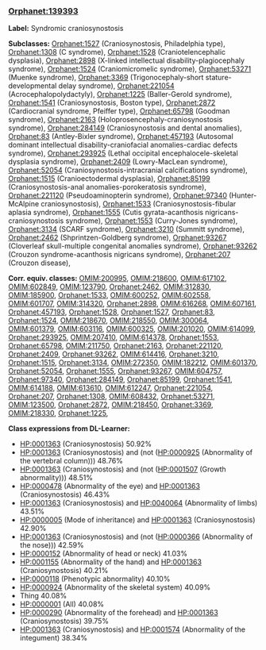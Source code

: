 
### [Orphanet:139393](http://www.orpha.net/ORDO/Orphanet_139393)
**Label:** Syndromic craniosynostosis

**Subclasses:** [Orphanet:1527](http://www.orpha.net/ORDO/Orphanet_1527) (Craniosynostosis, Philadelphia type), [Orphanet:1308](http://www.orpha.net/ORDO/Orphanet_1308) (C syndrome), [Orphanet:1528](http://www.orpha.net/ORDO/Orphanet_1528) (Craniotelencephalic dysplasia), [Orphanet:2898](http://www.orpha.net/ORDO/Orphanet_2898) (X-linked intellectual disability-plagiocephaly syndrome), [Orphanet:1524](http://www.orpha.net/ORDO/Orphanet_1524) (Craniomicromelic syndrome), [Orphanet:53271](http://www.orpha.net/ORDO/Orphanet_53271) (Muenke syndrome), [Orphanet:3369](http://www.orpha.net/ORDO/Orphanet_3369) (Trigonocephaly-short stature-developmental delay syndrome), [Orphanet:221054](http://www.orpha.net/ORDO/Orphanet_221054) (Acrocephalopolydactyly), [Orphanet:1225](http://www.orpha.net/ORDO/Orphanet_1225) (Baller-Gerold syndrome), [Orphanet:1541](http://www.orpha.net/ORDO/Orphanet_1541) (Craniosynostosis, Boston type), [Orphanet:2872](http://www.orpha.net/ORDO/Orphanet_2872) (Cardiocranial syndrome, Pfeiffer type), [Orphanet:65798](http://www.orpha.net/ORDO/Orphanet_65798) (Goodman syndrome), [Orphanet:2163](http://www.orpha.net/ORDO/Orphanet_2163) (Holoprosencephaly-craniosynostosis syndrome), [Orphanet:284149](http://www.orpha.net/ORDO/Orphanet_284149) (Craniosynostosis and dental anomalies), [Orphanet:83](http://www.orpha.net/ORDO/Orphanet_83) (Antley-Bixler syndrome), [Orphanet:457193](http://www.orpha.net/ORDO/Orphanet_457193) (Autosomal dominant intellectual disability-craniofacial anomalies-cardiac defects syndrome), [Orphanet:293925](http://www.orpha.net/ORDO/Orphanet_293925) (Lethal occipital encephalocele-skeletal dysplasia syndrome), [Orphanet:2409](http://www.orpha.net/ORDO/Orphanet_2409) (Lowry-MacLean syndrome), [Orphanet:52054](http://www.orpha.net/ORDO/Orphanet_52054) (Craniosynostosis-intracranial calcifications syndrome), [Orphanet:1515](http://www.orpha.net/ORDO/Orphanet_1515) (Cranioectodermal dysplasia), [Orphanet:85199](http://www.orpha.net/ORDO/Orphanet_85199) (Craniosynostosis-anal anomalies-porokeratosis syndrome), [Orphanet:221120](http://www.orpha.net/ORDO/Orphanet_221120) (Pseudoaminopterin syndrome), [Orphanet:97340](http://www.orpha.net/ORDO/Orphanet_97340) (Hunter-McAlpine craniosynostosis), [Orphanet:1533](http://www.orpha.net/ORDO/Orphanet_1533) (Craniosynostosis-fibular aplasia syndrome), [Orphanet:1555](http://www.orpha.net/ORDO/Orphanet_1555) (Cutis gyrata-acanthosis nigricans-craniosynostosis syndrome), [Orphanet:1553](http://www.orpha.net/ORDO/Orphanet_1553) (Curry-Jones syndrome), [Orphanet:3134](http://www.orpha.net/ORDO/Orphanet_3134) (SCARF syndrome), [Orphanet:3210](http://www.orpha.net/ORDO/Orphanet_3210) (Summitt syndrome), [Orphanet:2462](http://www.orpha.net/ORDO/Orphanet_2462) (Shprintzen-Goldberg syndrome), [Orphanet:93267](http://www.orpha.net/ORDO/Orphanet_93267) (Cloverleaf skull-multiple congenital anomalies syndrome), [Orphanet:93262](http://www.orpha.net/ORDO/Orphanet_93262) (Crouzon syndrome-acanthosis nigricans syndrome), [Orphanet:207](http://www.orpha.net/ORDO/Orphanet_207) (Crouzon disease), 

**Corr. equiv. classes:** [OMIM:200995](http://purl.obolibrary.org/obo/OMIM_200995), [OMIM:218600](http://purl.obolibrary.org/obo/OMIM_218600), [OMIM:617102](http://purl.obolibrary.org/obo/OMIM_617102), [OMIM:602849](http://purl.obolibrary.org/obo/OMIM_602849), [OMIM:123790](http://purl.obolibrary.org/obo/OMIM_123790), [Orphanet:2462](http://www.orpha.net/ORDO/Orphanet_2462), [OMIM:312830](http://purl.obolibrary.org/obo/OMIM_312830), [OMIM:185900](http://purl.obolibrary.org/obo/OMIM_185900), [Orphanet:1533](http://www.orpha.net/ORDO/Orphanet_1533), [OMIM:600252](http://purl.obolibrary.org/obo/OMIM_600252), [OMIM:602558](http://purl.obolibrary.org/obo/OMIM_602558), [OMIM:601707](http://purl.obolibrary.org/obo/OMIM_601707), [OMIM:314320](http://purl.obolibrary.org/obo/OMIM_314320), [Orphanet:2898](http://www.orpha.net/ORDO/Orphanet_2898), [OMIM:616268](http://purl.obolibrary.org/obo/OMIM_616268), [OMIM:607161](http://purl.obolibrary.org/obo/OMIM_607161), [Orphanet:457193](http://www.orpha.net/ORDO/Orphanet_457193), [Orphanet:1528](http://www.orpha.net/ORDO/Orphanet_1528), [Orphanet:1527](http://www.orpha.net/ORDO/Orphanet_1527), [Orphanet:83](http://www.orpha.net/ORDO/Orphanet_83), [Orphanet:1524](http://www.orpha.net/ORDO/Orphanet_1524), [OMIM:218670](http://purl.obolibrary.org/obo/OMIM_218670), [OMIM:218550](http://purl.obolibrary.org/obo/OMIM_218550), [OMIM:300064](http://purl.obolibrary.org/obo/OMIM_300064), [OMIM:601379](http://purl.obolibrary.org/obo/OMIM_601379), [OMIM:603116](http://purl.obolibrary.org/obo/OMIM_603116), [OMIM:600325](http://purl.obolibrary.org/obo/OMIM_600325), [OMIM:201020](http://purl.obolibrary.org/obo/OMIM_201020), [OMIM:614099](http://purl.obolibrary.org/obo/OMIM_614099), [Orphanet:293925](http://www.orpha.net/ORDO/Orphanet_293925), [OMIM:207410](http://purl.obolibrary.org/obo/OMIM_207410), [OMIM:614378](http://purl.obolibrary.org/obo/OMIM_614378), [Orphanet:1553](http://www.orpha.net/ORDO/Orphanet_1553), [Orphanet:65798](http://www.orpha.net/ORDO/Orphanet_65798), [OMIM:211750](http://purl.obolibrary.org/obo/OMIM_211750), [Orphanet:2163](http://www.orpha.net/ORDO/Orphanet_2163), [Orphanet:221120](http://www.orpha.net/ORDO/Orphanet_221120), [Orphanet:2409](http://www.orpha.net/ORDO/Orphanet_2409), [Orphanet:93262](http://www.orpha.net/ORDO/Orphanet_93262), [OMIM:614416](http://purl.obolibrary.org/obo/OMIM_614416), [Orphanet:3210](http://www.orpha.net/ORDO/Orphanet_3210), [Orphanet:1515](http://www.orpha.net/ORDO/Orphanet_1515), [Orphanet:3134](http://www.orpha.net/ORDO/Orphanet_3134), [OMIM:272350](http://purl.obolibrary.org/obo/OMIM_272350), [OMIM:182212](http://purl.obolibrary.org/obo/OMIM_182212), [OMIM:601370](http://purl.obolibrary.org/obo/OMIM_601370), [Orphanet:52054](http://www.orpha.net/ORDO/Orphanet_52054), [Orphanet:1555](http://www.orpha.net/ORDO/Orphanet_1555), [Orphanet:93267](http://www.orpha.net/ORDO/Orphanet_93267), [OMIM:604757](http://purl.obolibrary.org/obo/OMIM_604757), [Orphanet:97340](http://www.orpha.net/ORDO/Orphanet_97340), [Orphanet:284149](http://www.orpha.net/ORDO/Orphanet_284149), [Orphanet:85199](http://www.orpha.net/ORDO/Orphanet_85199), [Orphanet:1541](http://www.orpha.net/ORDO/Orphanet_1541), [OMIM:614188](http://purl.obolibrary.org/obo/OMIM_614188), [OMIM:613610](http://purl.obolibrary.org/obo/OMIM_613610), [OMIM:612247](http://purl.obolibrary.org/obo/OMIM_612247), [Orphanet:221054](http://www.orpha.net/ORDO/Orphanet_221054), [Orphanet:207](http://www.orpha.net/ORDO/Orphanet_207), [Orphanet:1308](http://www.orpha.net/ORDO/Orphanet_1308), [OMIM:608432](http://purl.obolibrary.org/obo/OMIM_608432), [Orphanet:53271](http://www.orpha.net/ORDO/Orphanet_53271), [OMIM:123500](http://purl.obolibrary.org/obo/OMIM_123500), [Orphanet:2872](http://www.orpha.net/ORDO/Orphanet_2872), [OMIM:218450](http://purl.obolibrary.org/obo/OMIM_218450), [Orphanet:3369](http://www.orpha.net/ORDO/Orphanet_3369), [OMIM:218330](http://purl.obolibrary.org/obo/OMIM_218330), [Orphanet:1225](http://www.orpha.net/ORDO/Orphanet_1225), 

**Class expressions from DL-Learner:**

- [HP:0001363](http://purl.obolibrary.org/obo/HP_0001363) (Craniosynostosis) 50.92%
- [HP:0001363](http://purl.obolibrary.org/obo/HP_0001363) (Craniosynostosis) and (not ([HP:0000925](http://purl.obolibrary.org/obo/HP_0000925) (Abnormality of the vertebral column))) 48.76%
- [HP:0001363](http://purl.obolibrary.org/obo/HP_0001363) (Craniosynostosis) and (not ([HP:0001507](http://purl.obolibrary.org/obo/HP_0001507) (Growth abnormality))) 48.51%
- [HP:0000478](http://purl.obolibrary.org/obo/HP_0000478) (Abnormality of the eye) and [HP:0001363](http://purl.obolibrary.org/obo/HP_0001363) (Craniosynostosis) 46.43%
- [HP:0001363](http://purl.obolibrary.org/obo/HP_0001363) (Craniosynostosis) and [HP:0040064](http://purl.obolibrary.org/obo/HP_0040064) (Abnormality of limbs) 43.51%
- [HP:0000005](http://purl.obolibrary.org/obo/HP_0000005) (Mode of inheritance) and [HP:0001363](http://purl.obolibrary.org/obo/HP_0001363) (Craniosynostosis) 42.90%
- [HP:0001363](http://purl.obolibrary.org/obo/HP_0001363) (Craniosynostosis) and (not ([HP:0000366](http://purl.obolibrary.org/obo/HP_0000366) (Abnormality of the nose))) 42.59%
- [HP:0000152](http://purl.obolibrary.org/obo/HP_0000152) (Abnormality of head or neck) 41.03%
- [HP:0001155](http://purl.obolibrary.org/obo/HP_0001155) (Abnormality of the hand) and [HP:0001363](http://purl.obolibrary.org/obo/HP_0001363) (Craniosynostosis) 40.21%
- [HP:0000118](http://purl.obolibrary.org/obo/HP_0000118) (Phenotypic abnormality) 40.10%
- [HP:0000924](http://purl.obolibrary.org/obo/HP_0000924) (Abnormality of the skeletal system) 40.09%
- Thing 40.08%
- [HP:0000001](http://purl.obolibrary.org/obo/HP_0000001) (All) 40.08%
- [HP:0000290](http://purl.obolibrary.org/obo/HP_0000290) (Abnormality of the forehead) and [HP:0001363](http://purl.obolibrary.org/obo/HP_0001363) (Craniosynostosis) 39.75%
- [HP:0001363](http://purl.obolibrary.org/obo/HP_0001363) (Craniosynostosis) and [HP:0001574](http://purl.obolibrary.org/obo/HP_0001574) (Abnormality of the integument) 38.34%


